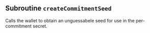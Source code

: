 ## Subroutine `createCommitmentSeed`

Calls the wallet to obtain an unguessabele seed for use in the per-commitment secret.
